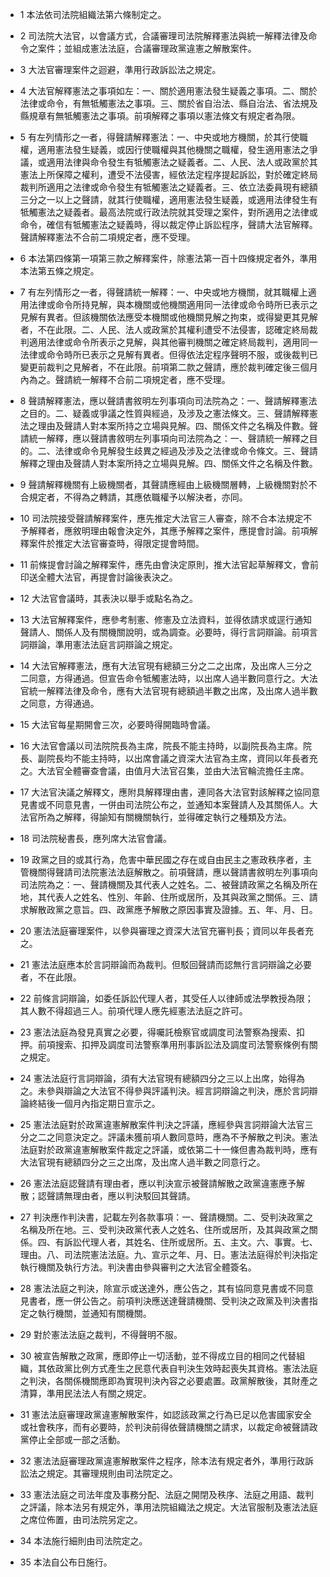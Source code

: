 * 1 本法依司法院組織法第六條制定之。

* 2 司法院大法官，以會議方式，合議審理司法院解釋憲法與統一解釋法律及命令之案件；並組成憲法法庭，合議審理政黨違憲之解散案件。

* 3 大法官審理案件之迴避，準用行政訴訟法之規定。

* 4 大法官解釋憲法之事項如左：一、關於適用憲法發生疑義之事項。二、關於法律或命令，有無牴觸憲法之事項。三、關於省自治法、縣自治法、省法規及縣規章有無牴觸憲法之事項。前項解釋之事項以憲法條文有規定者為限。

* 5 有左列情形之一者，得聲請解釋憲法：一、中央或地方機關，於其行使職權，適用憲法發生疑義，或因行使職權與其他機關之職權，發生適用憲法之爭議，或適用法律與命令發生有牴觸憲法之疑義者。二、人民、法人或政黨於其憲法上所保障之權利，遭受不法侵害，經依法定程序提起訴訟，對於確定終局裁判所適用之法律或命令發生有牴觸憲法之疑義者。三、依立法委員現有總額三分之一以上之聲請，就其行使職權，適用憲法發生疑義，或適用法律發生有牴觸憲法之疑義者。最高法院或行政法院就其受理之案件，對所適用之法律或命令，確信有牴觸憲法之疑義時，得以裁定停止訴訟程序，聲請大法官解釋。聲請解釋憲法不合前二項規定者，應不受理。

* 6 本法第四條第一項第三款之解釋案件，除憲法第一百十四條規定者外，準用本法第五條之規定。

* 7 有左列情形之一者，得聲請統一解釋：一、中央或地方機關，就其職權上適用法律或命令所持見解，與本機關或他機關適用同一法律或命令時所已表示之見解有異者。但該機關依法應受本機關或他機關見解之拘束，或得變更其見解者，不在此限。二、人民、法人或政黨於其權利遭受不法侵害，認確定終局裁判適用法律或命令所表示之見解，與其他審判機關之確定終局裁判，適用同一法律或命令時所已表示之見解有異者。但得依法定程序聲明不服，或後裁判已變更前裁判之見解者，不在此限。前項第二款之聲請，應於裁判確定後三個月內為之。聲請統一解釋不合前二項規定者，應不受理。

* 8 聲請解釋憲法，應以聲請書敘明左列事項向司法院為之：一、聲請解釋憲法之目的。二、疑義或爭議之性質與經過，及涉及之憲法條文。三、聲請解釋憲法之理由及聲請人對本案所持之立場與見解。四、關係文件之名稱及件數。聲請統一解釋，應以聲請書敘明左列事項向司法院為之：一、聲請統一解釋之目的。二、法律或命令見解發生歧異之經過及涉及之法律或命令條文。三、聲請解釋之理由及聲請人對本案所持之立場與見解。四、關係文件之名稱及件數。

* 9 聲請解釋機關有上級機關者，其聲請應經由上級機關層轉，上級機關對於不合規定者，不得為之轉請，其應依職權予以解決者，亦同。

* 10 司法院接受聲請解釋案件，應先推定大法官三人審查，除不合本法規定不予解釋者，應敘明理由報會決定外，其應予解釋之案件，應提會討論。前項解釋案件於推定大法官審查時，得限定提會時間。

* 11 前條提會討論之解釋案件，應先由會決定原則，推大法官起草解釋文，會前印送全體大法官，再提會討論後表決之。

* 12 大法官會議時，其表決以舉手或點名為之。

* 13 大法官解釋案件，應參考制憲、修憲及立法資料，並得依請求或逕行通知聲請人、關係人及有關機關說明，或為調查。必要時，得行言詞辯論。前項言詞辯論，準用憲法法庭言詞辯論之規定。

* 14 大法官解釋憲法，應有大法官現有總額三分之二之出席，及出席人三分之二同意，方得通過。但宣告命令牴觸憲法時，以出席人過半數同意行之。大法官統一解釋法律及命令，應有大法官現有總額過半數之出席，及出席人過半數之同意，方得通過。

* 15 大法官每星期開會三次，必要時得開臨時會議。

* 16 大法官會議以司法院院長為主席，院長不能主持時，以副院長為主席。院長、副院長均不能主持時，以出席會議之資深大法官為主席，資同以年長者充之。大法官全體審查會議，由值月大法官召集，並由大法官輪流擔任主席。

* 17 大法官決議之解釋文，應附具解釋理由書，連同各大法官對該解釋之協同意見書或不同意見書，一併由司法院公布之，並通知本案聲請人及其關係人。大法官所為之解釋，得諭知有關機關執行，並得確定執行之種類及方法。

* 18 司法院秘書長，應列席大法官會議。

* 19 政黨之目的或其行為，危害中華民國之存在或自由民主之憲政秩序者，主管機關得聲請司法院憲法法庭解散之。前項聲請，應以聲請書敘明左列事項向司法院為之：一、聲請機關及其代表人之姓名。二、被聲請政黨之名稱及所在地，其代表人之姓名、性別、年齡、住所或居所，及其與政黨之關係。三、請求解散政黨之意旨。四、政黨應予解散之原因事實及證據。五、年、月、日。

* 20 憲法法庭審理案件，以參與審理之資深大法官充審判長；資同以年長者充之。

* 21 憲法法庭應本於言詞辯論而為裁判。但駁回聲請而認無行言詞辯論之必要者，不在此限。

* 22 前條言詞辯論，如委任訴訟代理人者，其受任人以律師或法學教授為限；其人數不得超過三人。前項代理人應先經憲法法庭之許可。

* 23 憲法法庭為發見真實之必要，得囑託檢察官或調度司法警察為搜索、扣押。前項搜索、扣押及調度司法警察準用刑事訴訟法及調度司法警察條例有關之規定。

* 24 憲法法庭行言詞辯論，須有大法官現有總額四分之三以上出席，始得為之。未參與辯論之大法官不得參與評議判決。經言詞辯論之判決，應於言詞辯論終結後一個月內指定期日宣示之。

* 25 憲法法庭對於政黨違憲解散案件判決之評議，應經參與言詞辯論大法官三分之二之同意決定之。評議未獲前項人數同意時，應為不予解散之判決。憲法法庭對於政黨違憲解散案件裁定之評議，或依第二十一條但書為裁判時，應有大法官現有總額四分之三之出席，及出席人過半數之同意行之。

* 26 憲法法庭認聲請有理由者，應以判決宣示被聲請解散之政黨違憲應予解散；認聲請無理由者，應以判決駁回其聲請。

* 27 判決應作判決書，記載左列各款事項：一、聲請機關。二、受判決政黨之名稱及所在地。三、受判決政黨代表人之姓名、住所或居所，及其與政黨之關係。四、有訴訟代理人者，其姓名、住所或居所。五、主文。六、事實。七、理由。八、司法院憲法法庭。九、宣示之年、月、日。憲法法庭得於判決指定執行機關及執行方法。判決書由參與審判之大法官全體簽名。

* 28 憲法法庭之判決，除宣示或送達外，應公告之，其有協同意見書或不同意見書者，應一併公告之。前項判決應送達聲請機關、受判決之政黨及判決書指定之執行機關，並通知有關機關。

* 29 對於憲法法庭之裁判，不得聲明不服。

* 30 被宣告解散之政黨，應即停止一切活動，並不得成立目的相同之代替組織，其依政黨比例方式產生之民意代表自判決生效時起喪失其資格。憲法法庭之判決，各關係機關應即為實現判決內容之必要處置。政黨解散後，其財產之清算，準用民法法人有關之規定。

* 31 憲法法庭審理政黨違憲解散案件，如認該政黨之行為已足以危害國家安全或社會秩序，而有必要時，於判決前得依聲請機關之請求，以裁定命被聲請政黨停止全部或一部之活動。

* 32 憲法法庭審理政黨違憲解散案件之程序，除本法有規定者外，準用行政訴訟法之規定。其審理規則由司法院定之。

* 33 憲法法庭之司法年度及事務分配、法庭之開閉及秩序、法庭之用語、裁判之評議，除本法另有規定外，準用法院組織法之規定。大法官服制及憲法法庭之席位佈置，由司法院另定之。

* 34 本法施行細則由司法院定之。

* 35 本法自公布日施行。

